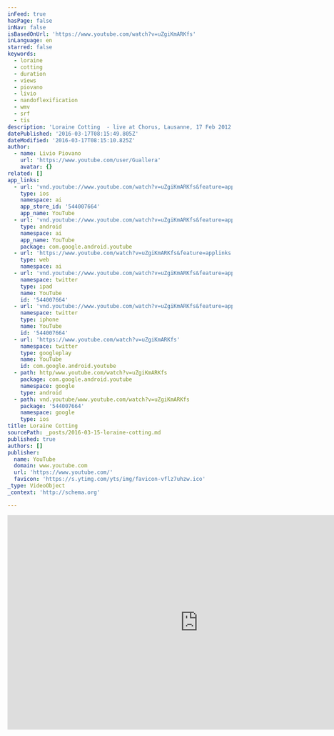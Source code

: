 ```yaml
---
inFeed: true
hasPage: false
inNav: false
isBasedOnUrl: 'https://www.youtube.com/watch?v=uZgiKmARKfs'
inLanguage: en
starred: false
keywords:
  - loraine
  - cotting
  - duration
  - views
  - piovano
  - livio
  - nandoflexification
  - wmv
  - srf
  - tis
description: 'Loraine Cotting  - live at Chorus, Lausanne, 17 Feb 2012'
datePublished: '2016-03-17T08:15:49.805Z'
dateModified: '2016-03-17T08:15:10.825Z'
author:
  - name: Livio Piovano
    url: 'https://www.youtube.com/user/Guallera'
    avatar: {}
related: []
app_links:
  - url: 'vnd.youtube://www.youtube.com/watch?v=uZgiKmARKfs&feature=applinks'
    type: ios
    namespace: ai
    app_store_id: '544007664'
    app_name: YouTube
  - url: 'vnd.youtube://www.youtube.com/watch?v=uZgiKmARKfs&feature=applinks'
    type: android
    namespace: ai
    app_name: YouTube
    package: com.google.android.youtube
  - url: 'https://www.youtube.com/watch?v=uZgiKmARKfs&feature=applinks'
    type: web
    namespace: ai
  - url: 'vnd.youtube://www.youtube.com/watch?v=uZgiKmARKfs&feature=applinks'
    namespace: twitter
    type: ipad
    name: YouTube
    id: '544007664'
  - url: 'vnd.youtube://www.youtube.com/watch?v=uZgiKmARKfs&feature=applinks'
    namespace: twitter
    type: iphone
    name: YouTube
    id: '544007664'
  - url: 'https://www.youtube.com/watch?v=uZgiKmARKfs'
    namespace: twitter
    type: googleplay
    name: YouTube
    id: com.google.android.youtube
  - path: http/www.youtube.com/watch?v=uZgiKmARKfs
    package: com.google.android.youtube
    namespace: google
    type: android
  - path: vnd.youtube/www.youtube.com/watch?v=uZgiKmARKfs
    package: '544007664'
    namespace: google
    type: ios
title: Loraine Cotting
sourcePath: _posts/2016-03-15-loraine-cotting.md
published: true
authors: []
publisher:
  name: YouTube
  domain: www.youtube.com
  url: 'https://www.youtube.com/'
  favicon: 'https://s.ytimg.com/yts/img/favicon-vflz7uhzw.ico'
_type: VideoObject
_context: 'http://schema.org'

---
```

<iframe src="https://cdn.embedly.com/widgets/media.html?src=https%3A%2F%2Fwww.youtube.com%2Fembed%2FuZgiKmARKfs%3Ffeature%3Doembed&amp;url=https%3A%2F%2Fwww.youtube.com%2Fwatch%3Fv%3DuZgiKmARKfs&amp;image=https%3A%2F%2Fi.ytimg.com%2Fvi%2FuZgiKmARKfs%2Fhqdefault.jpg&amp;key=b7d04c9b404c499eba89ee7072e1c4f7&amp;type=text%2Fhtml&amp;schema=youtube" width="854" height="480" scrolling="no" frameborder="0" allowfullscreen="allowfullscreen" style=""></iframe>